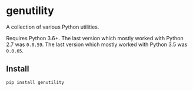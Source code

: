 # genutility

A collection of various Python utilities.

Requires Python 3.6+.
The last version which mostly worked with Python 2.7 was `0.0.59`.
The last version which mostly worked with Python 3.5 was `0.0.65`.

## Install
`pip install genutility`
